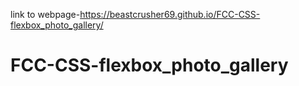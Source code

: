link to webpage-https://beastcrusher69.github.io/FCC-CSS-flexbox_photo_gallery/
# FCC-CSS-flexbox_photo_gallery
